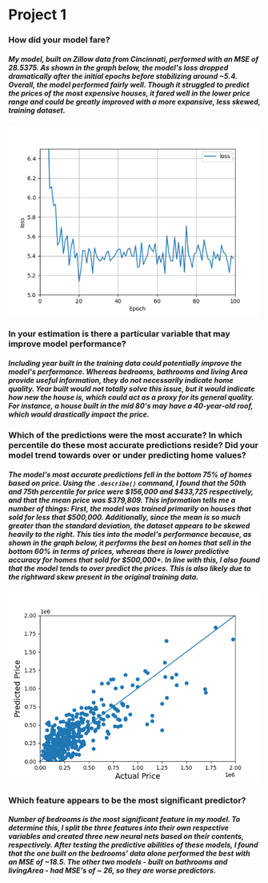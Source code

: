 # Project 1

### How did your model fare?
##### My model, built on Zillow data from Cincinnati, performed with an MSE of 28.5375. As shown in the graph below, the model's loss dropped dramatically after the initial epochs before stabilizing around ~5.4. Overall, the model performed fairly well. Though it struggled to predict the prices of the most expensive houses, it fared well in the lower price range and could be greatly improved with a more expansive, less skewed, training dataset.
   ![img_9.png](../images/img_9.png)
   
### In your estimation is there a particular variable that may improve model performance?
##### Including year built in the training data could potentially improve the model's performance. Whereas bedrooms, bathrooms and living Area provide useful information, they do not necessarily indicate home quality. Year built would not totally solve this issue, but it would indicate how new the house is, which could act as a proxy for its general quality. For instance, a house built in the mid 80's may have a 40-year-old roof, which would drastically impact the price.
     
### Which of the predictions were the most accurate? In which percentile do these most accurate predictions reside? Did your model trend towards over or under predicting home values?
##### The model's most accurate predictions fell in the bottom 75% of homes based on price. Using the `.describe()` command, I found that the 50th and 75th percentile for price were $156,000 and $433,725 respectively, and that the mean price was $379,809. This information tells me a number of things: First, the model was trained primarily on houses that sold for less that $500,000. Additionally, since the mean is so much greater than the standard deviation, the dataset appears to be skewed heavily to the right. This ties into the model's performance because, as shown in the graph below, it performs the best on homes that sell in the bottom 60% in terms of prices, whereas there is lower predictive accuracy for homes that sold for $500,000+. In line with this, I also found that the model tends to over predict the prices. This is also likely due to the rightward skew present in the original training data. 
![img_8.png](../images/img_8.png)
   
### Which feature appears to be the most significant predictor?
##### Number of bedrooms is the most significant feature in my model. To determine this, I split the three features into their own respective variables and created three new neural nets based on their contents, respectively. After testing the predictive abilities of these models, I found that the one built on the bedrooms' data alone performed the best with an MSE of ~18.5. The other two models - built on bathrooms and livingArea - had MSE's of ~ 26, so they are worse predictors.
